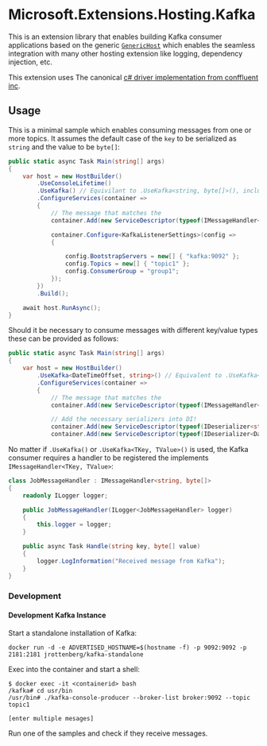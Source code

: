 # Microsoft.Extensions.Hosting.Kafka

This is an extension library that enables building Kafka consumer applications based on the generic [`GenericHost`](https://docs.microsoft.com/en-us/dotnet/api/microsoft.extensions.hosting.hostbuilder?view=aspnetcore-2.1) which enables the seamless integration with many other hosting extension like logging, dependency injection, etc.

This extension uses The canonical [c# driver implementation from conffluent inc](https://github.com/confluentinc/confluent-kafka-dotnet).

## Usage

This is a minimal sample which enables consuming messages from one or more topics. It assumes the default case of the `key` to be serialized as `string` and the value to be `byte[]`:

```csharp
public static async Task Main(string[] args)
{
    var host = new HostBuilder()
        .UseConsoleLifetime()
        .UseKafka() // Equivilant to .UseKafka<string, byte[]>(), includes registration of key and value serializers
        .ConfigureServices(container =>
        {
            // The message that matches the 
            container.Add(new ServiceDescriptor(typeof(IMessageHandler<string, byte[]>), typeof(JobMessageHandler), ServiceLifetime.Singleton));

            container.Configure<KafkaListenerSettings>(config =>
            {

                config.BootstrapServers = new[] { "kafka:9092" };
                config.Topics = new[] { "topic1" };
                config.ConsumerGroup = "group1";
            });
        })
        .Build();

    await host.RunAsync();
}
```

Should it be necessary to consume messages with different key/value types these can be provided as follows:
```csharp
public static async Task Main(string[] args)
{
    var host = new HostBuilder()
        .UseKafka<DateTimeOffset, string>() // Equivalent to .UseKafka<string, byte[]>()
        .ConfigureServices(container =>
        {
            // The message that matches the 
            container.Add(new ServiceDescriptor(typeof(IMessageHandler<string, byte[]>), typeof(JobMessageHandler), ServiceLifetime.Singleton));

            // Add the necessary serializers into DI!
            container.Add(new ServiceDescriptor(typeof(IDeserializer<string>), new StringDeserializer(Encoding.UTF8)));
            container.Add(new ServiceDescriptor(typeof(IDeserializer<DateTimeOffset>), typeof(DatetimeDeserializer), ServiceLifetime.Singleton));

```

No matter if `.UseKafka()` or `.UseKafka<TKey, TValue>()` is used, the Kafka consumer requires a handler to be registered the implements `IMessageHandler<TKey, TValue>`:

```csharp
class JobMessageHandler : IMessageHandler<string, byte[]>
{
    readonly ILogger logger;

    public JobMessageHandler(ILogger<JobMessageHandler> logger)
    {
        this.logger = logger;
    }

    public async Task Handle(string key, byte[] value)
    {
        logger.LogInformation("Received message from Kafka");
    }
}
```


### Development
#### Development Kafka Instance

Start a standalone installation of Kafka:

```
docker run -d -e ADVERTISED_HOSTNAME=$(hostname -f) -p 9092:9092 -p 2181:2181 jrottenberg/kafka-standalone
```

Exec into the container and start a shell:

```
$ docker exec -it <containerid> bash
/kafka# cd usr/bin
/usr/bin# ./kafka-console-producer --broker-list broker:9092 --topic topic1

[enter multiple mesages]

``` 

Run one of the samples and check if they receive messages.